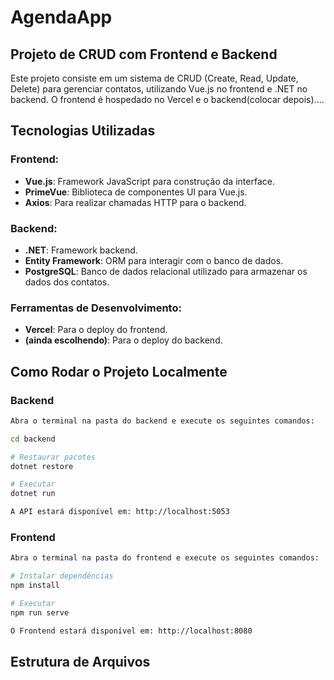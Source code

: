 # AgendaApp

## Projeto de CRUD com Frontend e Backend

Este projeto consiste em um sistema de CRUD (Create, Read, Update, Delete) para gerenciar contatos, utilizando Vue.js no frontend e .NET no backend. O frontend é hospedado no Vercel e o backend(colocar depois)....


## Tecnologias Utilizadas

### Frontend:
- **Vue.js**: Framework JavaScript para construção da interface.
- **PrimeVue**: Biblioteca de componentes UI para Vue.js.
- **Axios**: Para realizar chamadas HTTP para o backend.

### Backend:
- **.NET**: Framework backend.
- **Entity Framework**: ORM para interagir com o banco de dados.
- **PostgreSQL**: Banco de dados relacional utilizado para armazenar os dados dos contatos.

### Ferramentas de Desenvolvimento:
- **Vercel**: Para o deploy do frontend.
- **(ainda escolhendo)**: Para o deploy do backend.

## Como Rodar o Projeto Localmente

### Backend
```bash
Abra o terminal na pasta do backend e execute os seguintes comandos:

cd backend

# Restaurar pacotes
dotnet restore

# Executar
dotnet run

A API estará disponível em: http://localhost:5053
```

### Frontend
```bash
Abra o terminal na pasta do frontend e execute os seguintes comandos:

# Instalar dependências
npm install

# Executar
npm run serve

O Frontend estará disponível em: http://localhost:8080
```

## Estrutura de Arquivos
```bash

```